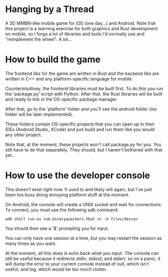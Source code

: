 # Hanging by a Thread
A 3D MMBN-like mobile game for iOS (one day...) and Android. 
Note that this project is a learning exercise for
both graphics and Rust development on mobile, so I
forgo a lot of libraries and tools I'd normally use
and "reimplement the wheel". A lot...

# How to build the game
The frontend libs for the game are written in
Rust and the backend libs are written in C++
and any platform-specific language for mobile.  

Counterintuitivey, the frontend libraries must be built first.
To do this you run the 'package.py' script with Python.
After that, the Rust libraries will be built and ready
to link in the OS-specific package manager.  

After that, go to the 'platform' folder and you'll
see the android folder (ios folder will be later implemented).

These folders contain OS-specific projects that you can
open up in their IDEs (Android Studio, XCode) and just
build and run them like you would any other project.

Note that, at the moment, these projects won't
call package.py for you. You still have to do
that separately. They should, but I haven't
bothered with that yet...

# How to use the developer console
This doesn't exist right now. It used to and likely will again,
but I've just been too busy doing annoying platform stuff at the moment.

On Android, the console will create a UNIX socket
and wait for connections. To connect, you must use
the following adb command.
  
```
adb shell run-as com.binaryquackers.hbat nc -U files/devcon
```
  
You should then see a '$' prompting you for input.
  
You can only have one session at a time, but you may
restart the session as many times as you want.
  
At the moment, all this does is echo back what you input.
The console can still be useful because it redirects stdin,
stdout, and stderr, so on a panic, it will dump the error
to your current console instead of null, which isn't useful,
and log, which would be too much clutter. 
